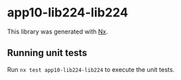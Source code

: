 # app10-lib224-lib224

This library was generated with [Nx](https://nx.dev).

## Running unit tests

Run `nx test app10-lib224-lib224` to execute the unit tests.
